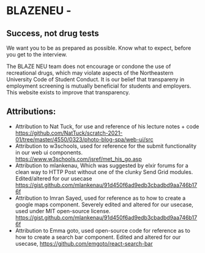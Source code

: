 # BLAZENEU - 

## Success, not drug tests
We want you to be as prepared as possible.
Know what to expect, before you get to the interview.


The BLAZE NEU team does not encourage or condone the use of recreational drugs, which may violate aspects of the Northeastern University Code of Student Conduct. It is our belief that transpareny in employment screening is mutually beneficial for students and employers. This website exists to improve that transparency.


## Attributions:
- Attribution to Nat Tuck, for use and reference of his lecture notes + code https://github.com/NatTuck/scratch-2021-01/tree/master/4550/0323/photo-blog-spa/web-ui/src
- Attribution to w3schools, used for reference for the submit functionality in our web ui components. https://www.w3schools.com/jsref/met_his_go.asp
- Attribution to mlankenau, Which was suggested by elxir forums for a clean way to HTTP Post without one of the clunky Send Grid modules. Edited/altered for our usecase https://gist.github.com/mlankenau/91d450f6ad9edb3cbadbd9aa746b176f 
- Attribution to Imran Sayed, used for reference as to how to create a google maps component. Severely edited and altered for our usecase, used under MIT open-source license. https://gist.github.com/mlankenau/91d450f6ad9edb3cbadbd9aa746b176f 
- Attribution to Emma goto, used open-source code for reference as to how to create a search bar component. Edited and altered for our usecase, https://github.com/emgoto/react-search-bar
